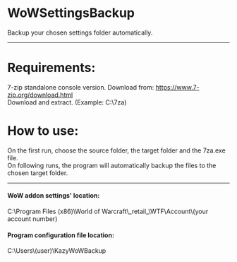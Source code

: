 # WoWSettingsBackup
Backup your chosen settings folder automatically.

---

# Requirements:
7-zip standalone console version. Download from: https://www.7-zip.org/download.html  
Download and extract. (Example: C:\7za)

# How to use:
On the first run, choose the source folder, the target folder and the 7za.exe file.  
On following runs, the program will automatically backup the files to the chosen target folder.

---

#### WoW addon settings' location:
C:\\Program Files (x86)\\World of Warcraft\\\_retail\_\\WTF\\Account\\(your account number)

#### Program configuration file location:
C:\\Users\\(user)\\KazyWoWBackup
